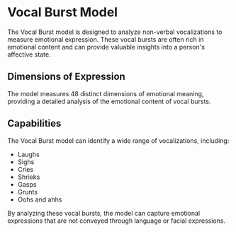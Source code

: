 # Vocal Burst Model

The Vocal Burst model is designed to analyze non-verbal vocalizations to measure emotional expression. These vocal bursts are often rich in emotional content and can provide valuable insights into a person's affective state.

## Dimensions of Expression

The model measures 48 distinct dimensions of emotional meaning, providing a detailed analysis of the emotional content of vocal bursts.

## Capabilities

The Vocal Burst model can identify a wide range of vocalizations, including:

*   Laughs
*   Sighs
*   Cries
*   Shrieks
*   Gasps
*   Grunts
*   Oohs and ahhs

By analyzing these vocal bursts, the model can capture emotional expressions that are not conveyed through language or facial expressions.

